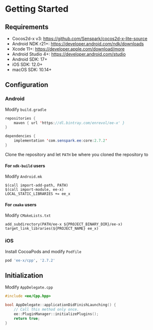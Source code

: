 # Getting Started
## Requirements
- Cocos2d-x v3: <https://github.com/Senspark/cocos2d-x-lite-source>
- Android NDK r21+: <https://developer.android.com/ndk/downloads>
- Xcode 11+: <https://developer.apple.com/download/more>
- Android Studio 4+: <https://developer.android.com/studio>
- Android SDK: 17+
- iOS SDK: 12.0+
- macOS SDK: 10.14+

## Configuration
### Android
Modify `build.gradle`
```java
repositories {
    maven { url 'https://dl.bintray.com/enrevol/ee-x' }
}

dependencies {
    implementation 'com.senspark.ee:core:2.7.2'
}
```

Clone the repository and let `PATH` be where you cloned the repository to
#### For `ndk-build` users
Modify `Android.mk`
```
$(call import-add-path, PATH)
$(call import-module, ee-x)
LOCAL_STATIC_LIBRARIES += ee_x
```

#### For `cmake` users
Modify `CMakeLists.txt`
```
add_subdirectory(PATH/ee-x ${PROJECT_BINARY_DIR}/ee-x)
target_link_libraries(${PROJECT_NAME} ee_x)
```

### iOS
Install CocoaPods and modify `Podfile`
```ruby
pod 'ee-x/cpp', '2.7.2'
```

## Initialization
Modify `AppDelegate.cpp`
```cpp
#include <ee/Cpp.hpp>

bool AppDelegate::applicationDidFinishLaunching() {
    // Call this method only once.
    ee::PluginManager::initializePlugins();
    return true;
}
```
